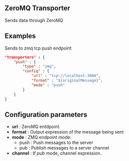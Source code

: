 ## ZeroMQ Transporter

Sends data through ZeroMQ

## Examples

Sends to zmq tcp push endpoint

```json
"transporters" : {
	"push" : {
		"type" : "zmq",
		"config" : {
			"url" : "tcp://localhost:3000",
			"format" : "${originalMessage}",
			"mode" : "push"
		}
	}
}
```

## Configuration parameters
* **url** : ZeroMQ entdpoint.
* **format** : Output expression of the message being sent
* **mode** : ZMQ endpoint mode:
	* push : Push messages to the server
	* pub : Publish messages to a server channel
* **channel** : If *pub* mode, channel expression.
